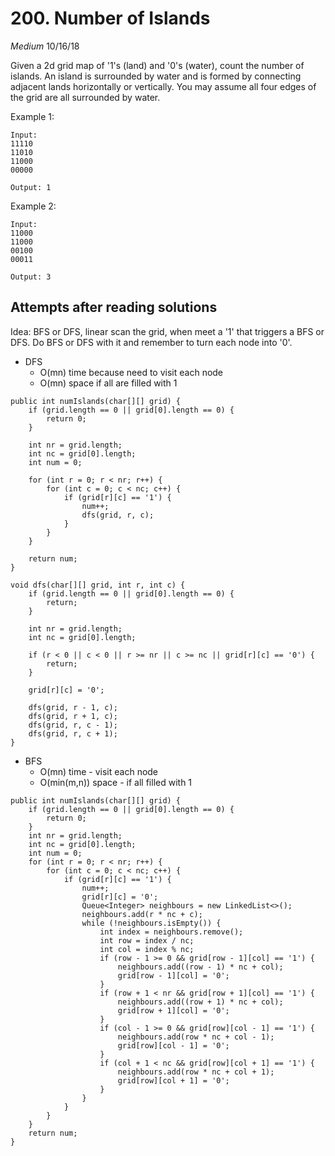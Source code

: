 # 200. Number of Islands
*Medium*
10/16/18

Given a 2d grid map of '1's (land) and '0's (water), count the number of islands. An island is surrounded by water and is formed by connecting adjacent lands horizontally or vertically. You may assume all four edges of the grid are all surrounded by water.

Example 1:
```
Input:
11110
11010
11000
00000

Output: 1
```
Example 2:
```
Input:
11000
11000
00100
00011

Output: 3
```

## Attempts after reading solutions
Idea: BFS or DFS, linear scan the grid, when meet a '1' that triggers a BFS or DFS. Do BFS or DFS with it and remember to turn each node into '0'.
* DFS
  - O(mn) time because need to visit each node
  - O(mn) space if all are filled with 1
```
public int numIslands(char[][] grid) {
    if (grid.length == 0 || grid[0].length == 0) {
        return 0;
    }

    int nr = grid.length;
    int nc = grid[0].length;
    int num = 0;

    for (int r = 0; r < nr; r++) {
        for (int c = 0; c < nc; c++) {
            if (grid[r][c] == '1') {
                num++;
                dfs(grid, r, c);
            }
        }
    }

    return num;
}

void dfs(char[][] grid, int r, int c) {
    if (grid.length == 0 || grid[0].length == 0) {
        return;
    }

    int nr = grid.length;
    int nc = grid[0].length;

    if (r < 0 || c < 0 || r >= nr || c >= nc || grid[r][c] == '0') {
        return;
    }

    grid[r][c] = '0';

    dfs(grid, r - 1, c);
    dfs(grid, r + 1, c);
    dfs(grid, r, c - 1);
    dfs(grid, r, c + 1);
}
```

* BFS
  - O(mn) time - visit each node
  - O(min(m,n)) space - if all filled with 1
```
public int numIslands(char[][] grid) {
    if (grid.length == 0 || grid[0].length == 0) {
        return 0;
    }
    int nr = grid.length;
    int nc = grid[0].length;
    int num = 0;
    for (int r = 0; r < nr; r++) {
        for (int c = 0; c < nc; c++) {
            if (grid[r][c] == '1') {
                num++;
                grid[r][c] = '0';
                Queue<Integer> neighbours = new LinkedList<>();
                neighbours.add(r * nc + c);
                while (!neighbours.isEmpty()) {
                    int index = neighbours.remove();
                    int row = index / nc;
                    int col = index % nc;
                    if (row - 1 >= 0 && grid[row - 1][col] == '1') {
                        neighbours.add((row - 1) * nc + col);
                        grid[row - 1][col] = '0';
                    }
                    if (row + 1 < nr && grid[row + 1][col] == '1') {
                        neighbours.add((row + 1) * nc + col);
                        grid[row + 1][col] = '0';
                    }
                    if (col - 1 >= 0 && grid[row][col - 1] == '1') {
                        neighbours.add(row * nc + col - 1);
                        grid[row][col - 1] = '0';
                    }
                    if (col + 1 < nc && grid[row][col + 1] == '1') {
                        neighbours.add(row * nc + col + 1);
                        grid[row][col + 1] = '0';
                    }
                }
            }
        }
    }
    return num;
}
```
